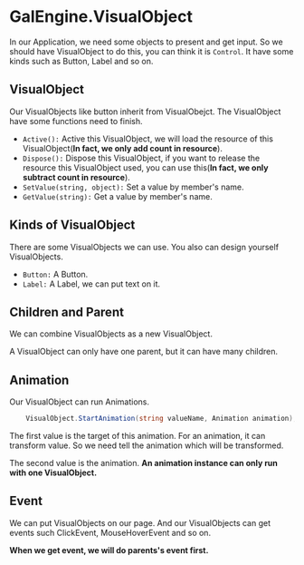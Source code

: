 # GalEngine.VisualObject

In our Application, we need some objects to present and get input.
So we should have VisualObject to do this, you can think it is `Control`.
It have some kinds such as Button, Label and so on.

## VisualObject

Our VisualObjects like button inherit from VisualObejct.
The VisualObject have some functions need to finish.

- `Active():` Active this VisualObject, we will load the resource of this VisualObject(**In fact, we only add count in resource**).
- `Dispose():` Dispose this VisualObject, if you want to release the resource this VisualObject used, you can use this(**In fact, we only subtract count in resource**).
- `SetValue(string, object):` Set a value by member's name.
- `GetValue(string):` Get a value by member's name.


## Kinds of VisualObject

There are some VisualObjects we can use. 
You also can design yourself VisualObjects.

- `Button:` A Button.
- `Label:` A Label, we can put text on it.

## Children and Parent

We can combine VisualObjects as a new VisualObject.

A VisualObject can only have one parent, but it can have many children.

## Animation

Our VisualObject can run Animations. 

```C#
    VisualObject.StartAnimation(string valueName, Animation animation);
```

The first value is the target of this animation.
For an animation, it can transform value. So we need tell the animation which will be transformed.

The second value is the animation. **An animation instance can only run with one VisualObject.**

## Event

We can put VisualObjects on our page.
And our VisualObjects can get events such ClickEvent, MouseHoverEvent and so on.

**When we get event, we will do parents's event first.**